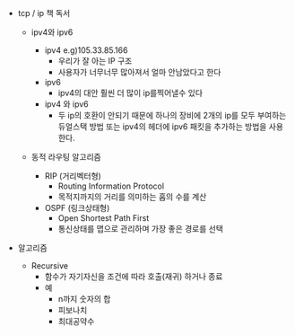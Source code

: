 - tcp / ip 책 독서
  - ipv4와 ipv6
    - ipv4 e.g)105.33.85.166
      - 우리가 잘 아는 IP 구조
      - 사용자가 너무너무 많아져서 얼마 안남았다고 한다
    - ipv6
      - ipv4의 대안 훨씬 더 많이 ip를찍어낼수 있다
    - ipv4 와 ipv6
      - 두 ip의 호환이 안되기 때문에 하나의 장비에 2개의 ip를 모두 부여하는 듀얼스택 방법 또는 ipv4의 헤더에 ipv6 패킷을 추가하는 방법을 사용한다.

  - 동적 라우팅 알고리즘
    - RIP (거리벡터형)
      - Routing Information Protocol
      - 목적지까지의 거리를 의미하는 홉의 수를 계산
    - OSPF (링크상태형)
      - Open Shortest Path First
      - 통신상태를 맵으로 관리하며 가장 좋은 경로를 선택

- 알고리즘
  - Recursive
    - 함수가 자기자신을 조건에 따라 호출(재귀) 하거나 종료
    - 예
      - n까지 숫자의 합
      - 피보나치
      - 최대공약수
